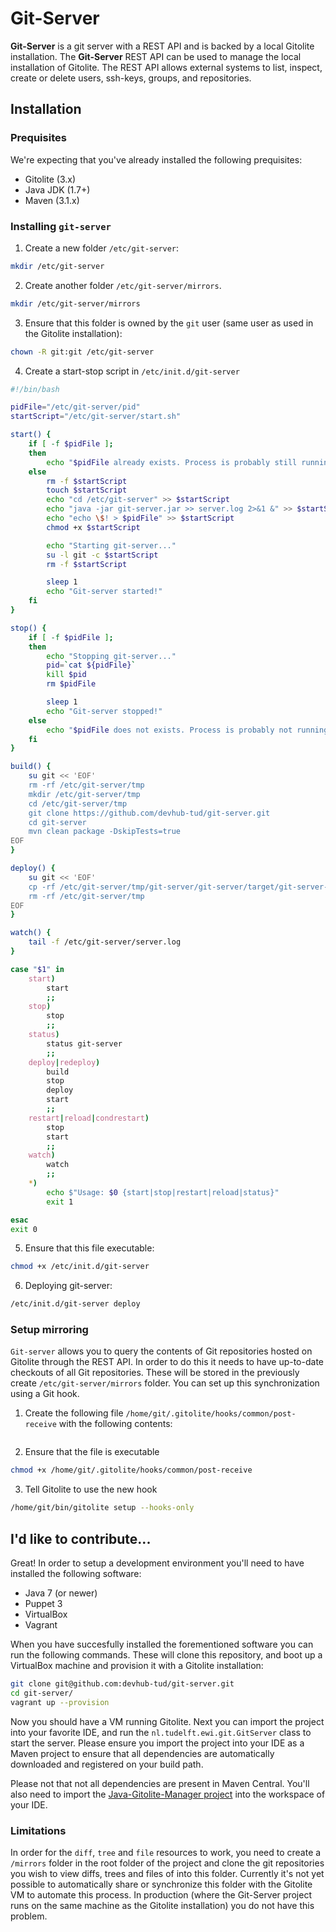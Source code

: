 # Git-Server

**Git-Server** is a git server with a REST API and is backed by a local Gitolite installation. The **Git-Server** REST API can be used to manage the local installation of Gitolite. The REST API allows external systems to list, inspect, create or delete users, ssh-keys, groups, and repositories.

## Installation

### Prequisites

We're expecting that you've already installed the following prequisites:

* Gitolite (3.x)
* Java JDK (1.7+)
* Maven (3.1.x)

### Installing `git-server`

1. Create a new folder `/etc/git-server`:
```bash
mkdir /etc/git-server
```

2. Create another folder `/etc/git-server/mirrors`.
```bash
mkdir /etc/git-server/mirrors
```
	
3. Ensure that this folder is owned by the `git` user (same user as used in the Gitolite installation):
```bash
chown -R git:git /etc/git-server
```

4. Create a start-stop script in `/etc/init.d/git-server`
```bash
#!/bin/bash

pidFile="/etc/git-server/pid"
startScript="/etc/git-server/start.sh"

start() {
	if [ -f $pidFile ];
	then
		echo "$pidFile already exists. Process is probably still running."
	else
		rm -f $startScript
		touch $startScript
		echo "cd /etc/git-server" >> $startScript
		echo "java -jar git-server.jar >> server.log 2>&1 &" >> $startScript
		echo "echo \$! > $pidFile" >> $startScript
		chmod +x $startScript	

		echo "Starting git-server..."
		su -l git -c $startScript
		rm -f $startScript		

		sleep 1
		echo "Git-server started!"
	fi
}

stop() {
	if [ -f $pidFile ];
	then
		echo "Stopping git-server..."
		pid=`cat ${pidFile}`
		kill $pid
		rm $pidFile

		sleep 1
		echo "Git-server stopped!"
	else
		echo "$pidFile does not exists. Process is probably not running."
	fi
}

build() {
	su git << 'EOF'
	rm -rf /etc/git-server/tmp
	mkdir /etc/git-server/tmp
	cd /etc/git-server/tmp
	git clone https://github.com/devhub-tud/git-server.git
	cd git-server
	mvn clean package -DskipTests=true
EOF
}

deploy() {
	su git << 'EOF'
	cp -rf /etc/git-server/tmp/git-server/git-server/target/git-server-distribution/git-server/. /etc/git-server/
	rm -rf /etc/git-server/tmp
EOF
}

watch() {
	tail -f /etc/git-server/server.log
}

case "$1" in
	start)
		start
		;;
	stop)
		stop
		;;
	status)
		status git-server
		;;
	deploy|redeploy)
		build
		stop
		deploy
		start
		;;
	restart|reload|condrestart)
		stop
		start
		;;
	watch)
		watch
		;;
	*)
		echo $"Usage: $0 {start|stop|restart|reload|status}"
		exit 1

esac
exit 0
```

5. Ensure that this file executable:
```bash
chmod +x /etc/init.d/git-server
```

6. Deploying git-server:
```bash
/etc/init.d/git-server deploy
```

### Setup mirroring

`Git-server` allows you to query the contents of Git repositories hosted on Gitolite through the REST API. In order to do this it needs to have up-to-date checkouts of all Git repositories. These will be stored in the previously create `/etc/git-server/mirrors` folder. You can set up this synchronization using a Git hook. 

1. Create the following file `/home/git/.gitolite/hooks/common/post-receive` with the following contents:
```bash
```

2. Ensure that the file is executable
```bash
chmod +x /home/git/.gitolite/hooks/common/post-receive
```

3. Tell Gitolite to use the new hook
```bash
/home/git/bin/gitolite setup --hooks-only
```

## I'd like to contribute...

Great! In order to setup a development environment you'll need to have installed the following software:

* Java 7 (or newer)
* Puppet 3
* VirtualBox
* Vagrant

When you have succesfully installed the forementioned software you can run the following commands. These will clone this repository, and boot up a VirtualBox machine and provision it with a Gitolite installation:

```bash
git clone git@github.com:devhub-tud/git-server.git
cd git-server/
vagrant up --provision
```

Now you should have a VM running Gitolite. Next you can import the project into your favorite IDE, and run the `nl.tudelft.ewi.git.GitServer` class to start the server. Please ensure you import the project into your IDE as a Maven project to ensure that all dependencies are automatically downloaded and registered on your build path.

Please not that not all dependencies are present in Maven Central. You'll also need to import the [Java-Gitolite-Manager project](https://github.com/devhub-tud/Java-Gitolite-Manager) into the workspace of your IDE.

### Limitations ###

In order for the `diff`, `tree` and `file` resources to work, you need to create a `/mirrors` folder in the root folder of the project and clone the git repositories you wish to view diffs, trees and files of into this folder. Currently it's not yet possible to automatically share or synchronize this folder with the Gitolite VM to automate this process. In production (where the Git-Server project runs on the same machine as the Gitolite installation) you do not have this problem.

